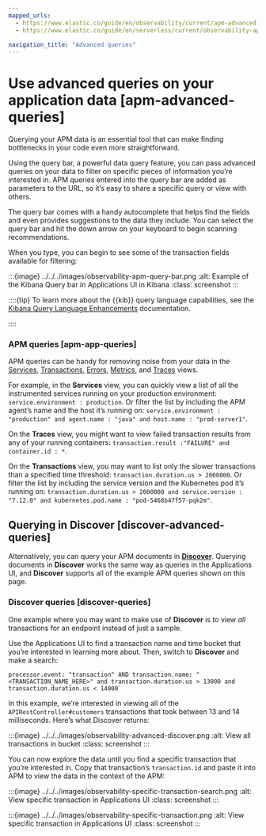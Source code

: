 ```yaml
---
mapped_urls:
  - https://www.elastic.co/guide/en/observability/current/apm-advanced-queries.html
  - https://www.elastic.co/guide/en/serverless/current/observability-apm-query-your-data.html

navigation_title: "Advanced queries"
---
```


# Use advanced queries on your application data [apm-advanced-queries]


Querying your APM data is an essential tool that can make finding bottlenecks in your code even more straightforward.

Using the query bar, a powerful data query feature, you can pass advanced queries on your data to filter on specific pieces of information you’re interested in. APM queries entered into the query bar are added as parameters to the URL, so it’s easy to share a specific query or view with others.

The query bar comes with a handy autocomplete that helps find the fields and even provides suggestions to the data they include. You can select the query bar and hit the down arrow on your keyboard to begin scanning recommendations.

When you type, you can begin to see some of the transaction fields available for filtering:

:::{image} ../../../images/observability-apm-query-bar.png
:alt: Example of the Kibana Query bar in Applications UI in Kibana
:class: screenshot
:::

::::{tip}
To learn more about the {{kib}} query language capabilities, see the [Kibana Query Language Enhancements](../../../explore-analyze/query-filter/languages/kql.md) documentation.

::::


### APM queries [apm-app-queries]

APM queries can be handy for removing noise from your data in the [Services](../../../solutions/observability/apps/services.md), [Transactions](../../../solutions/observability/apps/transactions-2.md), [Errors](../../../solutions/observability/apps/errors-2.md), [Metrics](../../../solutions/observability/apps/metrics-2.md), and [Traces](../../../solutions/observability/apps/traces-2.md) views.

For example, in the **Services** view, you can quickly view a list of all the instrumented services running on your production environment: `service.environment : production`. Or filter the list by including the APM agent’s name and the host it’s running on: `service.environment : "production" and agent.name : "java" and host.name : "prod-server1"`.

On the **Traces** view, you might want to view failed transaction results from any of your running containers: `transaction.result :"FAILURE" and container.id : *`.

On the **Transactions** view, you may want to list only the slower transactions than a specified time threshold: `transaction.duration.us > 2000000`. Or filter the list by including the service version and the Kubernetes pod it’s running on: `transaction.duration.us > 2000000 and service.version : "7.12.0" and kubernetes.pod.name : "pod-5468b47f57-pqk2m"`.


## Querying in Discover [discover-advanced-queries]

Alternatively, you can query your APM documents in [**Discover**](../../../explore-analyze/discover.md). Querying documents in **Discover** works the same way as queries in the Applications UI, and **Discover** supports all of the example APM queries shown on this page.


### Discover queries [discover-queries]

One example where you may want to make use of **Discover** is to view  *all* transactions for an endpoint instead of just a sample.

Use the Applications UI to find a transaction name and time bucket that you’re interested in learning more about. Then, switch to **Discover** and make a search:

```shell
processor.event: "transaction" AND transaction.name: "<TRANSACTION_NAME_HERE>" and transaction.duration.us > 13000 and transaction.duration.us < 14000`
```

In this example, we’re interested in viewing all of the `APIRestController#customers` transactions that took between 13 and 14 milliseconds. Here’s what Discover returns:

:::{image} ../../../images/observability-advanced-discover.png
:alt: View all transactions in bucket
:class: screenshot
:::

You can now explore the data until you find a specific transaction that you’re interested in. Copy that transaction’s `transaction.id` and paste it into APM to view the data in the context of the APM:

:::{image} ../../../images/observability-specific-transaction-search.png
:alt: View specific transaction in Applications UI
:class: screenshot
:::

:::{image} ../../../images/observability-specific-transaction.png
:alt: View specific transaction in Applications UI
:class: screenshot
:::